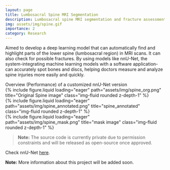 ```yaml
---
layout: page
title: Lumbosacral Spine MRI Segmentation
description: Lumbosacral spine MRI segmentation and fracture assessment.
img: assets/img/spine.gif
importance: 2
category: Research
---
```


Aimed to develop a deep learning model that can automatically find and highlight parts of the lower spine (lumbosacral region) in MRI scans. It can also check for possible fractures. By using models like nnU-Net, the system-integrating machine learning models with a software application-can accurately spot bones and discs, helping doctors measure and analyze spine injuries more easily and quickly.

<div class="caption">
            Overview (Performance) of a customized nnU-Net version
</div>

<div class="row">
    <div class="col-sm mt-3 mt-md-0">
        {% include figure.liquid loading="eager" path="assets/img/spine_org.png" title="Original Spine image" class="img-fluid rounded z-depth-1" %}
    </div>
    <div class="col-sm mt-3 mt-md-0">
        {% include figure.liquid loading="eager" path="assets/img/spine_annotated.png" title="spine_annotated" class="img-fluid rounded z-depth-1" %}
    </div>
    <div class="col-sm mt-3 mt-md-0">
        {% include figure.liquid loading="eager" path="assets/img/spine_mask.png" title="mask image" class="img-fluid rounded z-depth-1" %}
    </div>
</div>

> **Note:** The source code is currently private due to permission constraints and will be released as open-source once approved.

Check nnU-Net <a href="https://github.com/MIC-DKFZ/nnUNet">here</a>.

**Note:** More information about this project will be added soon.